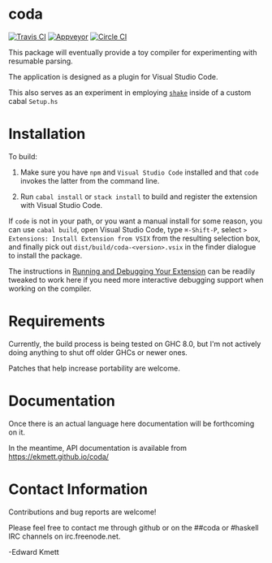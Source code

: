 coda
====

[![Travis CI](https://secure.travis-ci.org/ekmett/coda.png?branch=master)](http://travis-ci.org/ekmett/coda)
[![Appveyor](https://ci.appveyor.com/api/projects/status/github/ekmett/coda?branch=master&svg=true)](https://ci.appveyor.com/project/ekmett/coda)
[![Circle CI](https://circleci.com/gh/ekmett/coda.png?style=png)](https://circleci.com/gh/ekmett/coda)

This package will eventually provide a toy compiler for experimenting with resumable parsing.

The application is designed as a plugin for Visual Studio Code.

This also serves as an experiment in employing [`shake`](http://shakebuild.com/) inside of a custom cabal `Setup.hs`

Installation
============

To build:

1. Make sure you have `npm` and `Visual Studio Code` installed and that `code` invokes the latter from the command line.

2. Run `cabal install` or `stack install` to build and register the extension with Visual Studio Code.

If `code` is not in your path, or you want a manual install for some reason, you can use `cabal build`, open Visual Studio
Code, type `⌘-Shift-P`, select `> Extensions: Install Extension from VSIX` from the resulting selection box, and finally pick out `dist/build/coda-<version>.vsix` in the finder dialogue to install the package.

The instructions in [Running and Debugging Your Extension](https://code.visualstudio.com/docs/extensions/debugging-extensions)
can be readily tweaked to work here if you need more interactive debugging support when working on the compiler.

Requirements
============

Currently, the build process is being tested on GHC 8.0, but I'm not actively doing anything to shut off older GHCs or newer ones.

Patches that help increase portability are welcome.

Documentation
=============

Once there is an actual language here documentation will be forthcoming on it.

In the meantime, API documentation is available from https://ekmett.github.io/coda/

Contact Information
===================

Contributions and bug reports are welcome!

Please feel free to contact me through github or on the ##coda or #haskell IRC channels on irc.freenode.net.

-Edward Kmett
